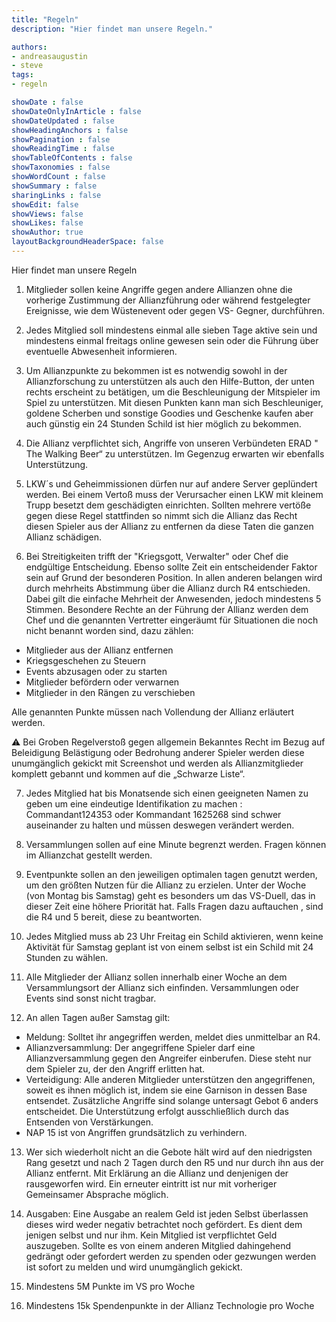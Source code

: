 ```yaml
---
title: "Regeln"
description: "Hier findet man unsere Regeln."

authors:
- andreasaugustin
- steve
tags:
- regeln

showDate : false
showDateOnlyInArticle : false
showDateUpdated : false
showHeadingAnchors : false
showPagination : false
showReadingTime : false
showTableOfContents : false
showTaxonomies : false
showWordCount : false
showSummary : false
sharingLinks : false
showEdit: false
showViews: false
showLikes: false
showAuthor: true
layoutBackgroundHeaderSpace: false
---
```


Hier findet man unsere Regeln

1. Mitglieder sollen keine Angriffe gegen andere Allianzen ohne die vorherige Zustimmung der Allianzführung oder während festgelegter Ereignisse, wie dem Wüstenevent oder gegen VS- Gegner, durchführen.

2. Jedes Mitglied soll mindestens einmal alle sieben Tage aktive sein und mindestens einmal freitags online gewesen sein oder die Führung über eventuelle Abwesenheit informieren.

3. Um Allianzpunkte zu bekommen ist es notwendig sowohl in der Allianzforschung zu unterstützen als auch den Hilfe-Button, der unten rechts erscheint zu betätigen, um die Beschleunigung der Mitspieler im Spiel zu unterstützen. Mit diesen Punkten kann man sich Beschleuniger, goldene Scherben und sonstige Goodies und Geschenke kaufen aber auch günstig ein 24 Stunden Schild ist hier möglich zu bekommen.

4. Die Allianz verpflichtet sich, Angriffe von unseren Verbündeten ERAD " The Walking Beer“ zu unterstützen. Im Gegenzug erwarten wir ebenfalls Unterstützung.

5. LKW´s und Geheimmissionen dürfen nur auf andere Server geplündert werden. Bei einem Vertoß muss der Verursacher einen LKW mit kleinem Trupp besetzt dem geschädigten einrichten. Sollten mehrere vertöße gegen diese Regel stattfinden so nimmt sich die Allianz das Recht diesen Spieler aus der Allianz zu entfernen da diese Taten die ganzen Allianz schädigen.

6. Bei Streitigkeiten trifft der "Kriegsgott, Verwalter" oder Chef die endgültige Entscheidung. Ebenso sollte Zeit ein entscheidender Faktor sein auf Grund der besonderen Position. In allen anderen belangen wird durch mehrheits Abstimmung über die Allianz durch R4 entschieden. Dabei gilt die einfache Mehrheit der Anwesenden, jedoch mindestens 5 Stimmen. Besondere Rechte an der Führung der Allianz werden dem Chef und die genannten Vertretter eingeräumt für Situationen die noch nicht benannt worden sind, dazu zählen:

* Mitglieder aus der Allianz entfernen
* Kriegsgeschehen zu Steuern
* Events abzusagen oder zu starten
* Mitglieder befördern oder verwarnen
* Mitglieder in den Rängen zu verschieben

Alle genannten Punkte müssen nach Vollendung der Allianz erläutert werden.

:warning: Bei Groben Regelverstoß gegen allgemein Bekanntes Recht im Bezug auf Beleidigung Belästigung oder Bedrohung anderer Spieler werden diese unumgänglich gekickt mit Screenshot und werden als Allianzmitglieder komplett gebannt und kommen auf die „Schwarze Liste“.

7. Jedes Mitglied hat bis Monatsende sich einen geeigneten Namen zu geben um eine eindeutige Identifikation zu machen : Commandant124353 oder Kommandant 1625268 sind schwer auseinander zu halten und müssen deswegen verändert werden.

8. Versammlungen sollen auf eine Minute begrenzt werden. Fragen können im Allianzchat gestellt werden.

9. Eventpunkte sollen an den jeweiligen optimalen tagen genutzt werden, um den größten Nutzen für die Allianz zu erzielen. Unter der Woche (von Montag bis Samstag) geht es besonders um das VS-Duell, das in dieser Zeit eine höhere Priorität hat. Falls Fragen dazu auftauchen , sind die R4 und 5 bereit, diese zu beantworten.

10. Jedes Mitglied muss ab 23 Uhr Freitag ein Schild aktivieren, wenn keine Aktivität für Samstag geplant ist von einem selbst ist ein Schild mit 24 Stunden zu wählen.

11. Alle Mitglieder der Allianz sollen innerhalb einer Woche an dem Versammlungsort der Allianz sich einfinden. Versammlungen oder Events sind sonst nicht tragbar.

12. An allen Tagen außer Samstag gilt:

* Meldung: Solltet ihr angegriffen werden, meldet dies unmittelbar an R4.
* Allianzversammlung: Der angegriffene Spieler darf eine Allianzversammlung gegen den Angreifer einberufen. Diese steht nur dem Spieler zu, der den Angriff  erlitten hat.
* Verteidigung: Alle anderen Mitglieder unterstützen den angegriffenen, soweit es ihnen möglich ist, indem sie eine Garnison in dessen Base entsendet. Zusätzliche Angriffe sind solange untersagt Gebot 6 anders entscheidet. Die Unterstützung erfolgt ausschließlich durch das Entsenden von Verstärkungen.
* NAP 15 ist von Angriffen grundsätzlich zu verhindern.

13. Wer sich wiederholt nicht an die Gebote hält wird auf den niedrigsten Rang gesetzt und nach 2 Tagen durch den R5 und nur durch ihn aus der Allianz entfernt. Mit Erklärung an die Allianz und denjenigen der rausgeworfen wird. Ein erneuter eintritt ist nur mit vorheriger Gemeinsamer Absprache möglich.

14. Ausgaben: Eine Ausgabe an realem Geld ist jeden Selbst überlassen dieses wird weder negativ betrachtet noch gefördert. Es dient dem jenigen selbst und nur ihm. Kein Mitglied ist verpflichtet Geld auszugeben. Sollte es von einem anderen Mitglied dahingehend gedrängt oder gefordert werden zu spenden oder gezwungen werden ist sofort zu melden und wird unumgänglich gekickt.

15. Mindestens 5M Punkte im VS pro Woche

16. Mindestens 15k Spendenpunkte in der Allianz Technologie pro Woche
